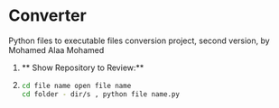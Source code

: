 # Converter
Python files to executable files conversion project, second version, by Mohamed Alaa Mohamed

1. ** Show Repository to Review:**
2. ```bash
   cd file name open file name
   cd folder - dir/s , python file name.py
   ```
